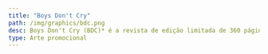 ```yaml
---
title: "Boys Don't Cry"
path: /img/graphics/bdc.png
desc: Boys Don't Cry (BDC)* é a revista de edição limitada de 360 páginas criada por Frank Ocean que serve como uma peça complementar ao seu álbum *Blonde*. A revista é uma compilação de escritos e fotografias, alguns dos quais são de outras celebridades, como Kanye West, A$AP Rocky e Tyler, The Creator. Além de destacar a estética visual e a visão artística de Ocean, BDC oferece uma reflexão profunda sobre suas influências e o processo criativo que moldou seu trabalho. A revista se tornou um item de colecionador, apreciada tanto por fãs quanto por críticos.
type: Arte promocional
---
```

